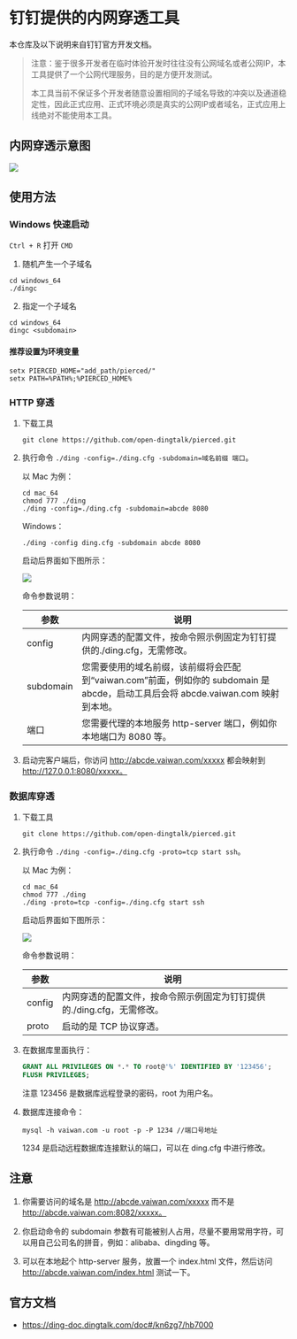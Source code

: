 # 钉钉提供的内网穿透工具

本仓库及以下说明来自钉钉官方开发文档。

> 注意：鉴于很多开发者在临时体验开发时往往没有公网域名或者公网IP，本工具提供了一个公网代理服务，目的是方便开发测试。
> 
> 本工具当前不保证多个开发者随意设置相同的子域名导致的冲突以及通道稳定性，因此正式应用、正式环境必须是真实的公网IP或者域名，正式应用上线绝对不能使用本工具。

## 内网穿透示意图

![](./assets/tunnel.png)

## 使用方法


### Windows 快速启动

`Ctrl + R` 打开 `CMD`

1. 随机产生一个子域名

```
cd windows_64
./dingc
```

2. 指定一个子域名
 
```
cd windows_64
dingc <subdomain>
```
#### 推荐设置为环境变量

```
setx PIERCED_HOME="add_path/pierced/"
setx PATH=%PATH%;%PIERCED_HOME%
```

### HTTP 穿透

1. 下载工具

    ```
    git clone https://github.com/open-dingtalk/pierced.git
    ```

2. 执行命令 `./ding -config=./ding.cfg -subdomain=域名前缀 端口`。

    以 Mac 为例：

    ```
    cd mac_64
    chmod 777 ./ding
    ./ding -config=./ding.cfg -subdomain=abcde 8080
    ```

    Windows：

    ``` cd windows_64
    ./ding -config ding.cfg -subdomain abcde 8080
    ```
    

    启动后界面如下图所示：

    ![](./assets/http-mac.png)

    命令参数说明：

    | 参数      | 说明                                                                                                                              |
    |-----------|-----------------------------------------------------------------------------------------------------------------------------------|
    | config    | 内网穿透的配置文件，按命令照示例固定为钉钉提供的./ding.cfg，无需修改。                                                            |
    | subdomain | 您需要使用的域名前缀，该前缀将会匹配到“vaiwan.com”前面，例如你的 subdomain 是 abcde，启动工具后会将 abcde.vaiwan.com 映射到本地。 |
    | 端口      | 您需要代理的本地服务 http-server 端口，例如你本地端口为 8080 等。                                                                 |

3. 启动完客户端后，你访问 http://abcde.vaiwan.com/xxxxx 都会映射到 http://127.0.0.1:8080/xxxxx。

### 数据库穿透

1. 下载工具

    ```
    git clone https://github.com/open-dingtalk/pierced.git
    ```

2. 执行命令 `./ding -config=./ding.cfg -proto=tcp start ssh`。

    以 Mac 为例：

    ```
    cd mac_64
    chmod 777 ./ding
    ./ding -proto=tcp -config=./ding.cfg start ssh
    ```

    启动后界面如下图所示：

    ![](./assets/db-mac.png)

    命令参数说明：

    | 参数   | 说明                                                                   |
    |--------|------------------------------------------------------------------------|
    | config | 内网穿透的配置文件，按命令照示例固定为钉钉提供的./ding.cfg，无需修改。 |
    | proto  | 启动的是 TCP 协议穿透。                                                |

3. 在数据库里面执行：

    ```sql
    GRANT ALL PRIVILEGES ON *.* TO root@'%' IDENTIFIED BY '123456';
    FLUSH PRIVILEGES;
    ```

    注意 123456 是数据库远程登录的密码，root 为用户名。

4. 数据库连接命令：

    ```
    mysql -h vaiwan.com -u root -p -P 1234 //端口号地址
    ```

    1234 是启动远程数据库连接默认的端口，可以在 ding.cfg 中进行修改。

## 注意

1. 你需要访问的域名是 http://abcde.vaiwan.com/xxxxx 而不是 http://abcde.vaiwan.com:8082/xxxxx。

2. 你启动命令的 subdomain 参数有可能被别人占用，尽量不要用常用字符，可以用自己公司名的拼音，例如：alibaba、dingding 等。

3. 可以在本地起个 http-server 服务，放置一个 index.html 文件，然后访问 http://abcde.vaiwan.com/index.html 测试一下。

## 官方文档

- <https://ding-doc.dingtalk.com/doc#/kn6zg7/hb7000>
